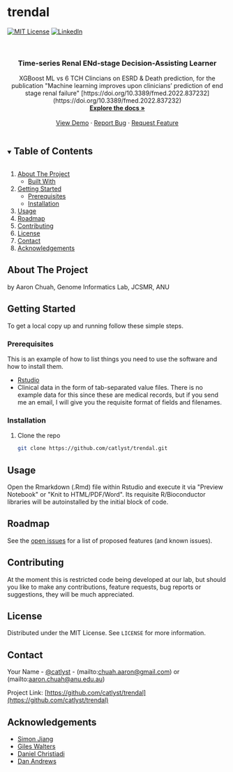 # trendal

<!-- PROJECT SHIELDS -->
<!--
*** I'm using markdown "reference style" links for readability.
*** Reference links are enclosed in brackets [ ] instead of parentheses ( ).
*** See the bottom of this document for the declaration of the reference variables
*** for contributors-url, forks-url, etc. This is an optional, concise syntax you may use.
*** https://www.markdownguide.org/basic-syntax/#reference-style-links
-->

[![MIT License][license-shield]][license-url]
[![LinkedIn][linkedin-shield]][linkedin-url]

<br />
<p align="center">
  <h3 align="center">Time-series Renal ENd-stage Decision-Assisting Learner</h3>

  <p align="center">
    XGBoost ML vs 6 TCH Clincians on ESRD & Death prediction, for the publication "Machine learning improves upon clinicians’ prediction of end stage renal failure" [https://doi.org/10.3389/fmed.2022.837232](https://doi.org/10.3389/fmed.2022.837232)
    <br />
    <a href="https://github.com/catlyst/trendal"><strong>Explore the docs »</strong></a>
    <br />
    <br />
    <a href="https://github.com/catlyst/trendal">View Demo</a>
    ·
    <a href="https://github.com/catlyst/trendal/issues">Report Bug</a>
    ·
    <a href="https://github.com/catlyst/trendal/issues">Request Feature</a>
  </p>
</p>



<!-- TABLE OF CONTENTS -->
<details open="open">
  <summary><h2 style="display: inline-block">Table of Contents</h2></summary>
  <ol>
    <li>
      <a href="#about-the-project">About The Project</a>
      <ul>
        <li><a href="#built-with">Built With</a></li>
      </ul>
    </li>
    <li>
      <a href="#getting-started">Getting Started</a>
      <ul>
        <li><a href="#prerequisites">Prerequisites</a></li>
        <li><a href="#installation">Installation</a></li>
      </ul>
    </li>
    <li><a href="#usage">Usage</a></li>
    <li><a href="#roadmap">Roadmap</a></li>
    <li><a href="#contributing">Contributing</a></li>
    <li><a href="#license">License</a></li>
    <li><a href="#contact">Contact</a></li>
    <li><a href="#acknowledgements">Acknowledgements</a></li>
  </ol>
</details>



<!-- ABOUT THE PROJECT -->
## About The Project

by
Aaron Chuah, Genome Informatics Lab, JCSMR, ANU

<!-- GETTING STARTED -->
## Getting Started

To get a local copy up and running follow these simple steps.

### Prerequisites

This is an example of how to list things you need to use the software and how to install them.
* [Rstudio](https://rstudio.com/products/rstudio/download/#download)
* Clinical data in the form of tab-separated value files. There is no example data for this since these are medical records, but if you send me an email, I will give you the requisite format of fields and filenames.


### Installation

1. Clone the repo
   ```sh
   git clone https://github.com/catlyst/trendal.git
   ```

<!-- USAGE EXAMPLES -->
## Usage

Open the Rmarkdown (.Rmd) file within Rstudio and execute it via "Preview Notebook" or "Knit to HTML/PDF/Word". Its requisite R/Bioconductor libraries will be autoinstalled by the initial block of code.

<!-- ROADMAP -->
## Roadmap

See the [open issues](https://github.com/catlyst/trendal/issues) for a list of proposed features (and known issues).


<!-- CONTRIBUTING -->
## Contributing

At the moment this is restricted code being developed at our lab, but should you like to make any contributions, feature requests, bug reports or suggestions, they will be much appreciated.

<!-- LICENSE -->
## License

Distributed under the MIT License. See `LICENSE` for more information.


<!-- CONTACT -->
## Contact

Your Name - [@catlyst](https://twitter.com/catlyst) - (mailto:chuah.aaron@gmail.com) or (mailto:aaron.chuah@anu.edu.au)

Project Link: [https://github.com/catlyst/trendal](https://github.com/catlyst/trendal)


<!-- ACKNOWLEDGEMENTS -->
## Acknowledgements

* [Simon Jiang](mailto:simon.jiang@anu.edu.au)
* [Giles Walters](mailto:giles.walters@anu.edu.au)
* [Daniel Christiadi](mailto:daniel.christiadi@anu.edu.au)
* [Dan Andrews](mailto:dan.andrews@anu.edu.au)


<!-- MARKDOWN LINKS & IMAGES -->
<!-- https://www.markdownguide.org/basic-syntax/#reference-style-links -->
[contributors-shield]: https://img.shields.io/github/contributors/catlyst/repo.svg?style=for-the-badge
[contributors-url]: https://github.com/catlyst/repo/graphs/contributors
[forks-shield]: https://img.shields.io/github/forks/catlyst/repo.svg?style=for-the-badge
[forks-url]: https://github.com/catlyst/repo/network/members
[stars-shield]: https://img.shields.io/github/stars/catlyst/repo.svg?style=for-the-badge
[stars-url]: https://github.com/catlyst/repo/stargazers
[issues-shield]: https://img.shields.io/github/issues/catlyst/repo.svg?style=for-the-badge
[issues-url]: https://github.com/catlyst/repo/issues
[license-shield]: https://img.shields.io/github/license/catlyst/repo.svg?style=for-the-badge
[license-url]: https://github.com/catlyst/trendal/blob/main/LICENSE
[linkedin-shield]: https://img.shields.io/badge/-LinkedIn-black.svg?style=for-the-badge&logo=linkedin&colorB=555
[linkedin-url]: https://linkedin.com/in/chuah-aaron
